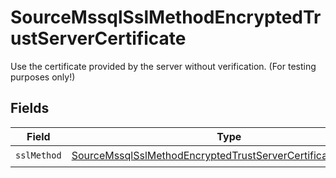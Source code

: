 # SourceMssqlSslMethodEncryptedTrustServerCertificate

Use the certificate provided by the server without verification. (For testing purposes only!)


## Fields

| Field                                                                                                                                               | Type                                                                                                                                                | Required                                                                                                                                            | Description                                                                                                                                         |
| --------------------------------------------------------------------------------------------------------------------------------------------------- | --------------------------------------------------------------------------------------------------------------------------------------------------- | --------------------------------------------------------------------------------------------------------------------------------------------------- | --------------------------------------------------------------------------------------------------------------------------------------------------- |
| `sslMethod`                                                                                                                                         | [SourceMssqlSslMethodEncryptedTrustServerCertificateSslMethod](../../models/shared/SourceMssqlSslMethodEncryptedTrustServerCertificateSslMethod.md) | :heavy_check_mark:                                                                                                                                  | N/A                                                                                                                                                 |